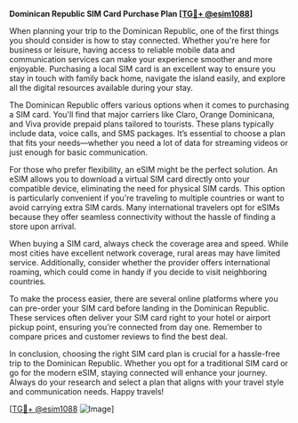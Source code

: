 **Dominican Republic SIM Card Purchase Plan [[TG💪+ @esim1088](https://t.me/s/esim1088)]**

When planning your trip to the Dominican Republic, one of the first things you should consider is how to stay connected. Whether you're here for business or leisure, having access to reliable mobile data and communication services can make your experience smoother and more enjoyable. Purchasing a local SIM card is an excellent way to ensure you stay in touch with family back home, navigate the island easily, and explore all the digital resources available during your stay.

The Dominican Republic offers various options when it comes to purchasing a SIM card. You'll find that major carriers like Claro, Orange Dominicana, and Viva provide prepaid plans tailored to tourists. These plans typically include data, voice calls, and SMS packages. It’s essential to choose a plan that fits your needs—whether you need a lot of data for streaming videos or just enough for basic communication.

For those who prefer flexibility, an eSIM might be the perfect solution. An eSIM allows you to download a virtual SIM card directly onto your compatible device, eliminating the need for physical SIM cards. This option is particularly convenient if you're traveling to multiple countries or want to avoid carrying extra SIM cards. Many international travelers opt for eSIMs because they offer seamless connectivity without the hassle of finding a store upon arrival.

When buying a SIM card, always check the coverage area and speed. While most cities have excellent network coverage, rural areas may have limited service. Additionally, consider whether the provider offers international roaming, which could come in handy if you decide to visit neighboring countries.

To make the process easier, there are several online platforms where you can pre-order your SIM card before landing in the Dominican Republic. These services often deliver your SIM card right to your hotel or airport pickup point, ensuring you’re connected from day one. Remember to compare prices and customer reviews to find the best deal.

In conclusion, choosing the right SIM card plan is crucial for a hassle-free trip to the Dominican Republic. Whether you opt for a traditional SIM card or go for the modern eSIM, staying connected will enhance your journey. Always do your research and select a plan that aligns with your travel style and communication needs. Happy travels!

[[TG💪+ @esim1088](https://t.me/s/esim1088) ![Image](https://i.postimg.cc/Y0z9fWf4/image.png)]